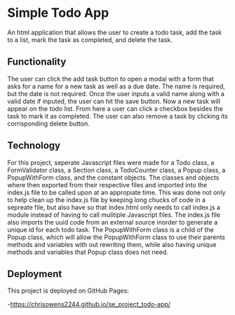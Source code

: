 # Simple Todo App

An html application that allows the user to create a todo task, add the task to a list, mark the task as completed, and delete the task.

## Functionality

The user can click the add task button to open a modal with a form that asks for a name for a new task as well as a due date. The name is required, but the date is not required. Once the user inputs a valid name along with a valid date if inputed, the user can hit the save button. Now a new task will appear on the todo list. From here a user can click a checkbox besides the task to mark it as completed. The user can also remove a task by clicking its corrisponding delete button.

## Technology

For this project, seperate Javascript files were made for a Todo class, a FormValidator class, a Section class, a TodoCounter class, a Popup class, a PopupWithForm class, and the constant objects. The classes and objects where then exported from their respective files and imported into the index.js file to be called upon at an appropiate time. This was done not only to help clean up the index.js file by keeping long chucks of code in a sepreate file, but also have so that index.html only needs to call index.js a module instead of having to call mulitiple Javascript files. The index.js file also imports the uuid code from an external source inorder to generate a unique id for each todo task. The PopupWithForm class is a child of the Popup class, which will allow the PopupWithForm class to use their parents methods and variables with out rewriting them, while also having unique methods and variables that Popup class does not need.

## Deployment

This project is deployed on GitHub Pages:

-https://chrisowens2244.github.io/se_project_todo-app/
